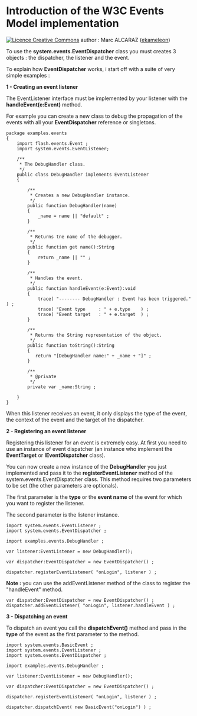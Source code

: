 # Introduction of the W3C Events Model implementation #

<a href='http://creativecommons.org/licenses/by-sa/3.0/'><img src='http://i.creativecommons.org/l/by-sa/2.0/uk/88x31.png' alt='Licence Creative Commons' /></a> author : Marc ALCARAZ ([ekameleon](https://code.google.com/u/109962507657971592081/))



To use the **system.events.EventDispatcher** class you must creates 3 objects : the dispatcher, the listener and the event.

To explain how **EventDispatcher** works, i start off with a suite of very simple examples :

**1 - Creating an event listener**

The EventListener interface must be implemented by your listener with the **handleEvent(e:Event)** method.

For example you can create a new class to debug the propagation of the events with all your **EventDispatcher** reference or singletons.

```
package examples.events
{
    import flash.events.Event ;
    import system.events.EventListener;
    
    /**
     * The DebugHandler class.
     */
    public class DebugHandler implements EventListener 
    {
    
        /**
         * Creates a new DebugHandler instance.
         */
        public function DebugHandler(name) 
        {
            _name = name || "default" ;
        }
        
        /**
         * Returns tne name of the debugger.
         */
        public function get name():String 
        {
            return _name || "" ;
        }
        
        /**
         * Handles the event.
         */
        public function handleEvent(e:Event):void
        {
            trace( "-------- DebugHandler : Event has been triggered." ) ;
            trace( "Event type     : " + e.type    ) ;
            trace( "Event target   : " + e.target  ) ;
        }
        
        /**
         * Returns the String representation of the object.
         */
        public function toString():String 
        {
           return "[DebugHandler name:" + _name + "]" ;
        }
        
        /**
         * @private
         */
        private var _name:String ;
	
    }
}
```

When this listener receives an event, it only displays the type of the event, the context of the event and the target of the dispatcher.

**2 - Registering an event listener**

Registering this listener for an event is extremely easy. At first you need to use an instance of event dispatcher (an instance who implement the **EventTarget** or **IEventDispatcher** class).

You can now create a new instance of the **DebugHandler** you just implemented and pass it to the **registerEventListener** method of the system.events.EventDispatcher class. This method requires two parameters to be set (the other parameters are optionals).

The first parameter is the **type** or the **event name** of the event for which you want to register the listener.

The second parameter is the listener instance.

```
import system.events.EventListener ;
import system.events.EventDispatcher ;

import examples.events.DebugHandler ;

var listener:EventListener = new DebugHandler();

var dispatcher:EventDispatcher = new EventDispatcher() ;

dispatcher.registerEventListener( "onLogin", listener ) ;
```

**Note :** you can use the addEventListener method of the class to register the "handleEvent" method.

```
var dispatcher:EventDispatcher = new EventDispatcher() ;
dispatcher.addEventListener( "onLogin", listener.handleEvent ) ;
```

**3 - Dispatching an event**

To dispatch an event you call the **dispatchEvent()** method and pass in the **type** of the event as the first parameter to the method.

```
import system.events.BasicEvent ;
import system.events.EventListener ;
import system.events.EventDispatcher ;

import examples.events.DebugHandler ;

var listener:EventListener = new DebugHandler();

var dispatcher:EventDispatcher = new EventDispatcher() ;

dispatcher.registerEventListener( "onLogin", listener ) ;

dispatcher.dispatchEvent( new BasicEvent("onLogin") ) ;

```